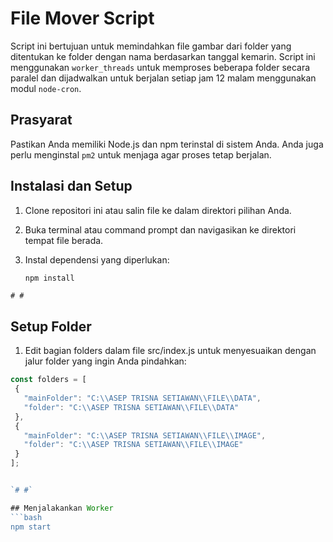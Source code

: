 # File Mover Script

Script ini bertujuan untuk memindahkan file gambar dari folder yang ditentukan ke folder dengan nama berdasarkan tanggal kemarin. Script ini menggunakan `worker_threads` untuk memproses beberapa folder secara paralel dan dijadwalkan untuk berjalan setiap jam 12 malam menggunakan modul `node-cron`.

## Prasyarat

Pastikan Anda memiliki Node.js dan npm terinstal di sistem Anda. Anda juga perlu menginstal `pm2` untuk menjaga agar proses tetap berjalan.

## Instalasi dan Setup

1. Clone repositori ini atau salin file ke dalam direktori pilihan Anda.
2. Buka terminal atau command prompt dan navigasikan ke direktori tempat file berada.
3. Instal dependensi yang diperlukan:

   ```bash
   npm install
`# #`

## Setup Folder

1. Edit bagian folders dalam file src/index.js untuk menyesuaikan dengan jalur folder yang ingin Anda pindahkan:

 ```javascript
const folders = [
  {
    "mainFolder": "C:\\ASEP TRISNA SETIAWAN\\FILE\\DATA",
    "folder": "C:\\ASEP TRISNA SETIAWAN\\FILE\\DATA"
  },
  {
    "mainFolder": "C:\\ASEP TRISNA SETIAWAN\\FILE\\IMAGE",
    "folder": "C:\\ASEP TRISNA SETIAWAN\\FILE\\IMAGE"
  }
];


 `# #`

## Menjalakankan Worker
 ```bash
npm start